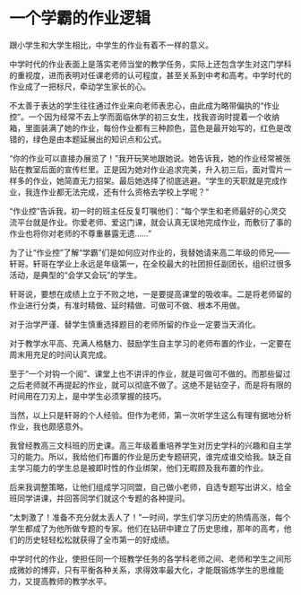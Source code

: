 # 一个学霸的作业逻辑

跟小学生和大学生相比，中学生的作业有着不一样的意义。 

中学时代的作业表面上是落实老师当堂的教学任务，实际上还包含学生对这门学科的重视度，进而表明对任课老师的认可程度，甚至关系到中考和高考。中学时代的作业成了一把标尺，牵动学生家长的心。 

不太善于表达的学生往往通过作业来向老师表忠心，由此成为略带偏执的“作业控”。一个因为经常不去上学而面临休学的初三女生，找我咨询时提着一个收纳箱，里面装满了她的作业，每份作业都有三种颜色，蓝色是最开始写的，红色是改错的，绿色是由本题延展出的知识点和公式。 

“你的作业可以直接办展览了！”我开玩笑地跟她说。她告诉我，她的作业经常被张贴在教室后面的宣传栏里。正是因为她对作业追求完美，升入初三后，面对雪片一样多的作业，她简直无力招架。最后她选择了彻底逃避。“学生的天职就是完成作业，我连作业都无法完成，还有什么资格去学校上学呢？” 

“作业控”告诉我，初一时的班主任反复叮嘱他们：“每个学生和老师最好的心灵交流平台就是作业。你爱老师、爱这门课，就会认真无误地完成作业，而敷衍了事的作业也将你对老师的不尊重暴露无遗……” 

为了让“作业控”了解“学霸”们是如何应对作业的，我替她请来高二年级的师兄——轩哥。轩哥在学业上永远是年级第一，在全校最大的社团担任副团长，组织过很多活动，是典型的“会学又会玩”的学生。 

轩哥说，要想在成绩上立于不败之地，一是要提高课堂的吸收率。二是将老师留的作业进行分类，有准时精做、延时精做、可做可不做、根本不用做。 

对于治学严谨、替学生慎重选择题目的老师所留的作业一定要当天消化。 

对于教学水平高、充满人格魅力、鼓励学生自主学习的老师布置的作业，一定要在周末用充足的时间认真完成。 

至于“一个对钩一个阅”、课堂上也不讲评的作业，就是可做可不做的。而那些留过之后老师就不再提起的作业，就可以彻底不做了。这绝不是钻空子，而是将有限的时间用在刀刃上，是中学生必须掌握的技巧。 

当然，以上只是轩哥的个人经验。但作为老师，第一次听学生这么有理有据地分析作业，我也颇感意外。 

我曾经教高三文科班的历史课。高三年级着重培养学生对历史学科的兴趣和自主学习的能力。所以，我给他们布置的作业是历史专题研究，谁完成谁交给我。缺乏自主学习能力的学生总是被即时性的作业绑架，他们无暇顾及我布置的作业。 

后来我调整策略，让他们组成学习同盟，自己做小老师，自选专题写出讲义，给全班同学讲课，并回答同学们就这个专题的各种提问。 

“太刺激了！准备不充分就太丢人了！”一时间，学生们学习历史的热情高涨，每个学生都成了为他所做专题的专家。他们在钻研中建立了历史思维，那年的高考，他们的历史轻轻松松就获得了全市第一的好成绩。 

中学时代的作业，使担任同一个班教学任务的各学科老师之间、老师和学生之间形成微妙的博弈，只有平衡各种关系，求得效率最大化，才能既锻炼学生的思维能力，又提高教师的教学水平。
